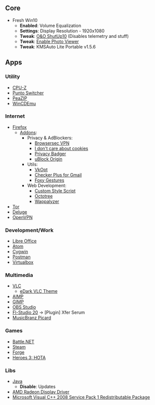## Core
- Fresh Win10
  - __Enabled__: Volume Equalization
  - __Settings__: Display Resolution - 1920x1080
  - __Tweak__: [O&O ShutUp10](https://dl5.oo-software.com/files/ooshutup10/OOSU10.exe) (Disables telemetry and stuff)
  - __Tweak__: [Enable Photo Viewer](https://www.howtogeek.com/wp-content/uploads/2017/03/Activate-Windows-Photo-Viewer-on-Windows-10.zip)
  - __Tweak__: KMSAuto Lite Portable v1.5.6

## Apps
### Utility
- [CPU-Z](https://www.cpuid.com/softwares/cpu-z.html)
- [Punto Switcher](https://yandex.ru/soft/punto/)
- [PeaZIP](https://www.peazip.org/)
- [WinCDEmu](http://wincdemu.sysprogs.org/)

### Internet
- [Firefox](https://www.mozilla.org/ru/firefox/download/thanks/)
  - [Addons](about:addons):
    - Privacy & AdBlockers:
      - [Browsersec VPN](https://addons.mozilla.org/ru/firefox/addon/browsec/)
      - [I don't care about cookies](https://addons.mozilla.org/ru/firefox/addon/i-dont-care-about-cookies/?src=search)
      - [Privacy Badger](https://addons.mozilla.org/ru/firefox/addon/privacy-badger17/)
      - [uBlock Origin](https://addons.mozilla.org/ru/firefox/addon/ublock-origin/)
    - Utils:
      - [VkOpt](https://vkopt.net/)
      - [Checker Plus for Gmail](https://addons.mozilla.org/ru/firefox/addon/checker-plus-gmail/)
      - [Foxy Gestures](https://addons.mozilla.org/ru/firefox/addon/foxy-gestures/)
    - Web Development:
      - [Custom Style Script](https://addons.mozilla.org/ru/firefox/addon/custom-style-script/)
      - [Octotree](https://addons.mozilla.org/ru/firefox/addon/octotree/)
      - [Wappalyzer](https://addons.mozilla.org/ru/firefox/addon/wappalyzer/)
- [Tor](https://www.torproject.org/download/)
- [Deluge](https://deluge-torrent.org/)
- [OpenVPN](https://openvpn.net/community-downloads/)

### Development/Work
- [Libre Office](https://www.libreoffice.org/download/download/)
- [Atom](https://atom.io/)
- [Cygwin](https://www.cygwin.com/setup-x86_64.exe)
- [Postman](https://www.getpostman.com/downloads/)
- [Virtualbox](https://www.virtualbox.org/)

### Multimedia
- [VLC](https://www.videolan.org/vlc/index.ru.html)
  - [eDark VLC Theme](https://www.videolan.org/vlc/download-skins2-go.php?url=eDark%20Vlc.vlt)
- [AIMP](http://ru.aimp.ru/?do=download)
- [GIMP](https://www.gimp.org/downloads/)
- [OBS Studio](https://obsproject.com/)
- [Fl-Studio 20](https://www.image-line.com/flstudio/)
  -> [Plugin] Xfer Serum
- [MusicBranz Picard](https://picard.musicbrainz.org/)

### Games
- [Battle.NET](https://www.blizzard.com/en-us/apps/battle.net/desktop)
- [Steam](https://store.steampowered.com/about/)
- [Forge](https://releases.cardforge.org/forge/forge-gui-desktop/)
- [Heroes 3: HOTA](http://download.h3hota.com/HotA_full_setup)

### Libs
- [Java](https://java.com/ru/download/)
  - __Disable__: Updates
- [AMD Radeon Display Driver](https://www.amd.com/en/support)
- [Microsoft Visual C++ 2008 Service Pack 1 Redistributable Package](https://www.microsoft.com/en-us/download/details.aspx?id=26368)
